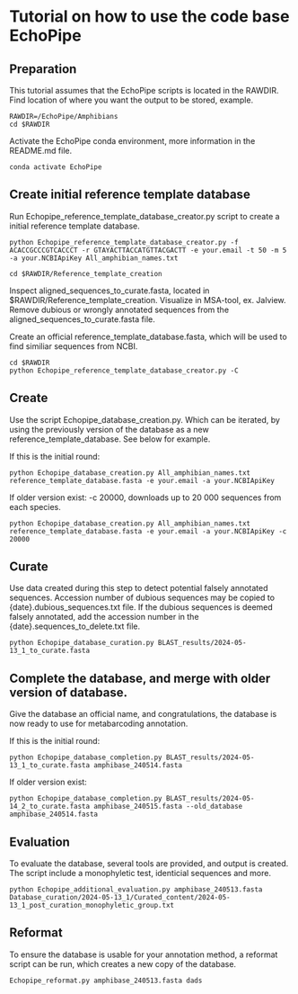 # Tutorial on how to use the code base EchoPipe

## Preparation
This tutorial assumes that the EchoPipe scripts is located in the RAWDIR.
Find location of where you want the output to be stored, example.

```
RAWDIR=/EchoPipe/Amphibians
cd $RAWDIR
```

Activate the EchoPipe conda environment, more information in the README.md file.

```
conda activate EchoPipe 
```

## Create initial reference template database
Run Echopipe_reference_template_database_creator.py script to create a initial reference template database.

```
python Echopipe_reference_template_database_creator.py -f ACACCGCCCGTCACCCT -r GTAYACTTACCATGTTACGACTT -e your.email -t 50 -m 5 -a your.NCBIApiKey All_amphibian_names.txt

cd $RAWDIR/Reference_template_creation
```

Inspect aligned_sequences_to_curate.fasta, located in $RAWDIR/Reference_template_creation. Visualize in MSA-tool, ex. Jalview. 
Remove dubious or wrongly annotated sequences from the aligned_sequences_to_curate.fasta file.

Create an official reference_template_database.fasta, which will be used to find similiar sequences from NCBI.
```
cd $RAWDIR
python Echopipe_reference_template_database_creator.py -C 
```
## Create
Use the script Echopipe_database_creation.py. Which can be iterated, by using the previously version of the database as a new reference_template_database. See below for example.

If this is the initial round:
```
python Echopipe_database_creation.py All_amphibian_names.txt reference_template_database.fasta -e your.email -a your.NCBIApiKey
```

If older version exist:
-c 20000, downloads up to 20 000 sequences from each species.
```
python Echopipe_database_creation.py All_amphibian_names.txt reference_template_database.fasta -e your.email -a your.NCBIApiKey -c 20000
```

## Curate
Use data created during this step to detect potential falsely annotated sequences.
Accession number of dubious sequences may be copied to {date}.dubious_sequences.txt file.
If the dubious sequences is deemed falsely annotated, add the accession number in the {date}.sequences_to_delete.txt file.

```
python Echopipe_database_curation.py BLAST_results/2024-05-13_1_to_curate.fasta
```

## Complete the database, and merge with older version of database. 
Give the database an official name, and congratulations, the database is now ready to use for metabarcoding annotation.

If this is the initial round:
```
python Echopipe_database_completion.py BLAST_results/2024-05-13_1_to_curate.fasta amphibase_240514.fasta 
```
If older version exist:
```
python Echopipe_database_completion.py BLAST_results/2024-05-14_2_to_curate.fasta amphibase_240515.fasta --old_database amphibase_240514.fasta
```
## Evaluation
To evaluate the database, several tools are provided, and output is created.
The script include a monophyletic test, identicial sequences and more.

```
python Echopipe_additional_evaluation.py amphibase_240513.fasta Database_curation/2024-05-13_1/Curated_content/2024-05-13_1_post_curation_monophyletic_group.txt

```
## Reformat
To ensure the database is usable for your annotation method, a reformat script can be run, which creates a new copy of the database.
```
Echopipe_reformat.py amphibase_240513.fasta dads 
```
